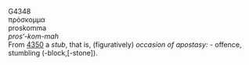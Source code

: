 <body>
  <p>G4348<br>  πρόσκομμα  <br> proskomma  <br><i>pros‘-kom-mah </i><br>From <a href="g4350.htm">4350</a>  a <i>stub</i>, that is, (figuratively) <i>occasion</i> <i>of</i> <i>apostasy:</i> - offence, stumbling (-block,[-stone]).<br></p>
 </body>